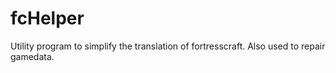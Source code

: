# fcHelper
Utility program to simplify the translation of fortresscraft. Also used to repair gamedata.
